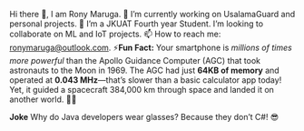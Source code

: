 Hi there 👋, I am Rony Maruga. 🔭 I’m currently working on UsalamaGuard and personal projects. 🌱 I’m a JKUAT Fourth year Student. I’m looking to collaborate on ML and IoT projects. 📫 How to reach me: ronymaruga@outlook.com. 
⚡**Fun Fact:**
Your smartphone is *millions of times more powerful* than the Apollo Guidance Computer (AGC) that took astronauts to the Moon in 1969. The AGC had just **64KB of memory** and operated at **0.043 MHz**—that’s slower than a basic calculator app today! Yet, it guided a spacecraft 384,000 km through space and landed it on another world. 🚀📱

**Joke**
Why do Java developers wear glasses?
Because they don’t C#! 😎
